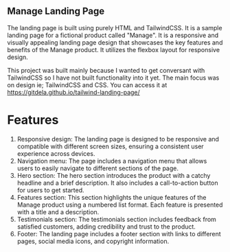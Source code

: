 ## Manage Landing Page

The landing page is built using purely HTML and TailwindCSS. It is a sample landing page for a fictional product called "Manage". It is a responsive and visually appealing landing page design that showcases the key features and benefits of the Manage product. It utilizes the flexbox layout for responsive design.

This project was built mainly because I wanted to get conversant with TailwindCSS so I have not built functionality into it yet. The main focus was on design ie; TailwindCSS and CSS. You can access it at https://gitdela.github.io/tailwind-landing-page/

# Features

1. Responsive design: The landing page is designed to be responsive and compatible with different screen sizes, ensuring a consistent user experience across devices.
2. Navigation menu: The page includes a navigation menu that allows users to easily navigate to different sections of the page.
3. Hero section: The hero section introduces the product with a catchy headline and a brief description. It also includes a call-to-action button for users to get started.
4. Features section: This section highlights the unique features of the Manage product using a numbered list format. Each feature is presented with a title and a description.
5. Testimonials section: The testimonials section includes feedback from satisfied customers, adding credibility and trust to the product.
6. Footer: The landing page includes a footer section with links to different pages, social media icons, and copyright information.
